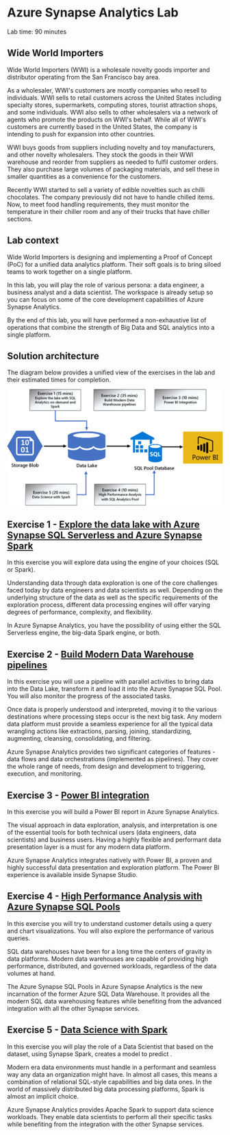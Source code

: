 # Azure Synapse Analytics Lab

Lab time: 90 minutes

## Wide World Importers

Wide World Importers (WWI) is a wholesale novelty goods importer and distributor operating from the San Francisco bay area.

As a wholesaler, WWI's customers are mostly companies who resell to individuals. WWI sells to retail customers across the United States including specialty stores, supermarkets, computing stores, tourist attraction shops, and some individuals. WWI also sells to other wholesalers via a network of agents who promote the products on WWI's behalf. While all of WWI's customers are currently based in the United States, the company is intending to push for expansion into other countries.

WWI buys goods from suppliers including novelty and toy manufacturers, and other novelty wholesalers. They stock the goods in their WWI warehouse and reorder from suppliers as needed to fulfil customer orders. They also purchase large volumes of packaging materials, and sell these in smaller quantities as a convenience for the customers.

Recently WWI started to sell a variety of edible novelties such as chilli chocolates. The company previously did not have to handle chilled items. Now, to meet food handling requirements, they must monitor the temperature in their chiller room and any of their trucks that have chiller sections.

## Lab context

Wide World Importers is designing and implementing a Proof of Concept (PoC) for a unified data analytics platform. Their soft goals is to bring siloed teams to work together on a single platform.

In this lab, you will play the role of various persona: a data engineer, a business analyst and a data scientist. The workspace is already setup so you can focus on some of the core development capabilities of Azure Synapse Analytics.

By the end of this lab, you will have performed a non-exhaustive list of operations that combine the strength of Big Data and SQL analytics into a single platform.

## Solution architecture

The diagram below provides a unified view of the exercises in the lab and their estimated times for completion.

![Azure Synapse Analytics Lab Exercises](./media/exercises.png "Solution architecture")

## Exercise 1 - [Explore the data lake with Azure Synapse SQL Serverless and Azure Synapse Spark](./01-explore-data-lake.md)

In this exercise you will explore data using the engine of your choices (SQL or Spark).

Understanding data through data exploration is one of the core challenges faced today by data engineers and data scientists as well. Depending on the underlying structure of the data as well as the specific requirements of the exploration process, different data processing engines will offer varying degrees of performance, complexity, and flexibility.

In Azure Synapse Analytics, you have the possibility of using either the SQL Serverless engine, the big-data Spark engine, or both.

## Exercise 2 - [Build Modern Data Warehouse pipelines](./02-build-modern-dw-pipelines.md)

In this exercise you will use a pipeline with parallel activities to bring data into the Data Lake, transform it and load it into the Azure Synapse SQL Pool. You will also monitor the progress of the associated tasks.

Once data is properly understood and interpreted, moving it to the various destinations where processing steps occur is the next big task. Any modern data platform must provide a seamless experience for all the typical data wrangling actions like extractions, parsing, joining, standardizing, augmenting, cleansing, consolidating, and filtering.

Azure Synapse Analytics provides two significant categories of features - data flows and data orchestrations (implemented as pipelines). They cover the whole range of needs, from design and development to triggering, execution, and monitoring.

## Exercise 3 - [Power BI integration](./03-power-bi-integration.md)

In this exercise you will build a Power BI report in Azure Synapse Analytics.

The visual approach in data exploration, analysis, and interpretation is one of the essential tools for both technical users (data engineers, data scientists) and business users. Having a highly flexible and performant data presentation layer is a must for any modern data platform.

Azure Synapse Analytics integrates natively with Power BI, a proven and highly successful data presentation and exploration platform. The Power BI experience is available inside Synapse Studio.

## Exercise 4 - [High Performance Analysis with Azure Synapse SQL Pools](./04-high-performance-analysis.md)

In this exercise you will try to understand customer details using a query and chart visualizations. You will also explore the performance of various queries.

SQL data warehouses have been for a long time the centers of gravity in data platforms. Modern data warehouses are capable of providing high performance, distributed, and governed workloads, regardless of the data volumes at hand.

The Azure Synapse SQL Pools in Azure Synapse Analytics is the new incarnation of the former Azure SQL Data Warehouse. It provides all the modern SQL data warehousing features while benefiting from the advanced integration with all the other Synapse services.

## Exercise 5 - [Data Science with Spark](./05-data-science-with-spark.md)

In this exercise you will play the role of a Data Scientist that based on the <TBD> dataset, using Synapse Spark, creates a model to predict <TBD>.

Modern era data environments must handle in a performant and seamless way any data an organization might have. In almost all cases, this means a combination of relational SQL-style capabilities and big data ones. In the world of massively distributed big data processing platforms, Spark is almost an implicit choice.

Azure Synapse Analytics provides Apache Spark to support data science workloads. They enable data scientists to perform all their specific tasks while benefiting from the integration with the other Synapse services.
